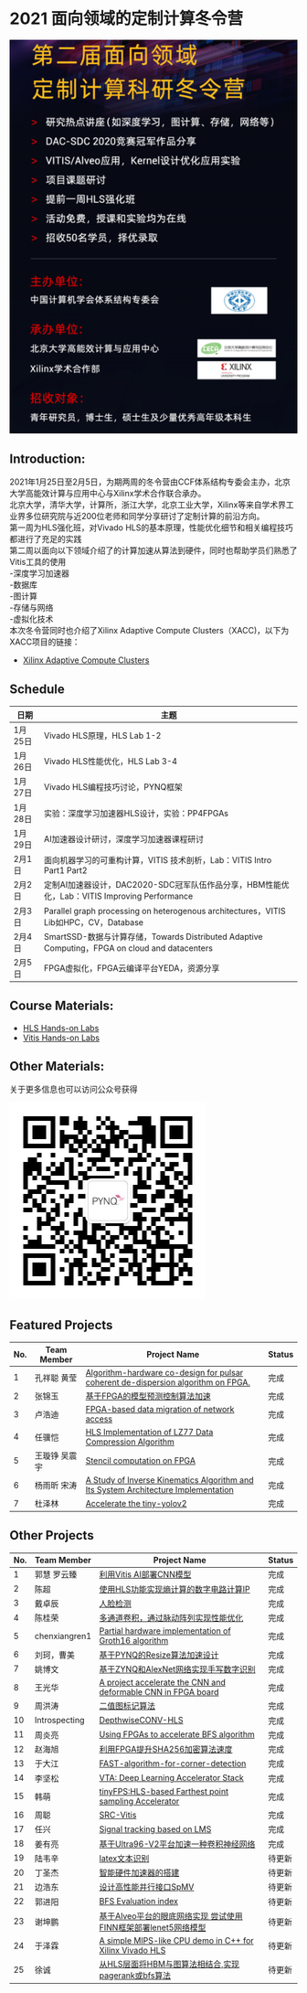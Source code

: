 # 2021 面向领域的定制计算冬令营

![image](image/WinterCAMP2021-1.PNG)

## Introduction:
2021年1月25日至2月5日，为期两周的冬令营由CCF体系结构专委会主办，北京大学高能效计算与应用中心与Xilinx学术合作联合承办。  
北京大学，清华大学，计算所，浙江大学，北京工业大学，Xilinx等来自学术界工业界多位研究院与近200位老师和同学分享研讨了定制计算的前沿方向。  
第一周为HLS强化班，对Vivado HLS的基本原理，性能优化细节和相关编程技巧都进行了充足的实践    
第二周以面向以下领域介绍了的计算加速从算法到硬件，同时也帮助学员们熟悉了Vitis工具的使用  
-深度学习加速器  
-数据库  
-图计算  
-存储与网络  
-虚拟化技术  
本次冬令营同时也介绍了Xilinx Adaptive Compute Clusters（XACC)，以下为XACC项目的链接：
*  [Xilinx Adaptive Compute Clusters](https://xilinx.github.io/xacc/)

## Schedule

日期 | 主题
-|-
1月25日 | Vivado HLS原理，HLS Lab 1-2
1月26日 | Vivado HLS性能优化，HLS Lab 3-4
1月27日 | Vivado HLS编程技巧讨论，PYNQ框架
1月28日 | 实验：深度学习加速器HLS设计，实验：PP4FPGAs
1月29日 | AI加速器设计研讨，深度学习加速器课程研讨
2月1日 | 面向机器学习的可重构计算，VITIS 技术剖析，Lab：VITIS Intro Part1 Part2
2月2日 | 定制AI加速器设计，DAC2020-SDC冠军队伍作品分享，HBM性能优化，Lab：VITIS Improving Performance
2月3日 | Parallel graph processing on heterogenous architectures，VITIS Lib如HPC，CV，Database
2月4日 | SmartSSD-数据与计算存储，Towards Distributed Adaptive Computing，FPGA on cloud and datacenters
2月5日 | FPGA虚拟化，FPGA云编译平台YEDA，资源分享

## Course Materials:
* [HLS Hands-on Labs](https://github.com/xupgit/High-Level-Synthesis-Flow-on-Zynq-using-Vivado-HLS)
* [Vitis Hands-on Labs](https://xilinx.github.io/xup_compute_acceleration/)

## Other Materials:
关于更多信息也可以访问公众号获得  

![image](image/qrcode_Pynq_small.jpg)

## Featured Projects

No. | Team Member | Project Name | Status
-|-|-|-
1| 孔祥聪 黄莹| [Algorithm-hardware co-design for pulsar coherent de-dispersion algorithm on FPGA.](https://github.com/kongxiangcong/Pulsar-FPGA)| 完成
2| 张锦玉 | [基于FPGA的模型预测控制算法加速](https://github.com/zhang-jinyu/IIoT-SPYN/tree/2021_CN_WinterCamp)| 完成
3| 卢浩迪 | [FPGA-based data migration of network access](https://github.com/Lhoddy/fpga_demo) | 完成
4| 任骥恺 | [HLS Implementation of LZ77 Data Compression Algorithm](https://github.com/bjrjk/HLS-LZ77) | 完成
5| 王璇铮 吴震宇 | [Stencil computation on FPGA](https://github.com/KevinLikesDringCoffe/Stencil-computation-on-FPGA) | 完成
6| 杨雨昕 宋涛 | [A Study of Inverse Kinematics Algorithm and Its System Architecture Implementation](https://github.com/CICS-ICT/ik-acceleration) | 完成
7| 杜泽林 | [Accelerate the tiny-yolov2](https://github.com/duzelin/Convor.git) | 完成

## Other Projects

No. | Team Member | Project Name | Status
-|-|-|-
1| 郭慧 罗云臻| [利用Vitis AI部署CNN模型](https://github.com/CSU-GH/XilinxWinterCampProject)| 完成
2| 陈超 | [使用HLS功能实现熵计算的数字电路计算IP](https://github.com/AllenChenChao/20210208HLS_for_entropy)| 完成
3| 戴卓辰 | [人脸检测](https://github.com/XS30/Face-detection-in-PYNQ) | 完成
4| 陈桂荣 | [多通道卷积，通过脉动阵列实现性能优化](https://github.com/minicarbon/winter_camp_project) | 完成
5| chenxiangren1 | [Partial hardware implementation of Groth16 algorithm](https://github.com/chenxiangren1/Groth16) | 完成
6| 刘珂，曹美|[基于PYNQ的Resize算法加速设计](https://github.com/onWayforever/Xilinx_winterCamp/blob/master/readMe.md)| 完成
7| 姚博文 |[基于ZYNQ和AlexNet网络实现手写数字识别](https://github.com/yobuwen/hello-one) | 完成
8| 王光华 | [A project accelerate the CNN and deformable CNN in FPGA board](https://github.com/meicale/Acc_DeCNN_on_FPGA) | 完成
9| 周洪涛 |[二值图标记算法](https://github.com/ZhouHunt/Two-Scan-Labeling-implemented-on-FPGA) | 完成
10| Introspecting| [DepthwiseCONV-HLS](https://github.com/Introspecting/DepthwiseCONV-HLS) | 完成
11| 周炎亮 | [Using FPGAs to accelerate BFS algorithm](https://github.com/triode-zyl/BFS-on-FPGA) | 完成
12| 赵海旭| [利用FPGA提升SHA256加密算法速度](https://github.com/zhaohaixu/SHA256-FPGA-HLS) | 完成
13| 于大江 | [FAST-algorithm-for-corner-detection](https://github.com/djgq2020/FAST-algorithm-for-corner-detection/blob/main/README.md) | 完成
14| 李坚松 | [VTA: Deep Learning Accelerator Stack](https://gitee.com/json-lee/fpga-getting-started ) | 完成
15| 韩萌 | [tinyFPS:HLS-based Farthest point sampling Accelerator](https://github.com/hanm2019/tinyFPS) | 完成
16| 周聪 | [SRC-Vitis](https://github.com/sazczmh/SRC-Vitis) | 完成
17| 任兴 | [Signal tracking based on LMS](https://github.com/rx978871284/Signal-tracking-based-on-LMS.git) | 完成
18| 姜有亮 | [基于Ultra96-V2平台加速一种卷积神经网络](https://github.com/cocoyomi/Accelerate-ConvNet-on-Ultra96V2) | 完成
19| 陆韦辛| [latex文本识别]( https://github.com/aceansgar/latex_recognition/blob/main/readme.md) | 待更新
20| 丁圣杰| [智能硬件加速器的搭建](https://github.com/AI-Unicorn-D/Design-of-accelerator-based-on-zcu104/blob/main/README.md)| 待更新
21| 边浩东 | [设计高性能并行接口SpMV](https://github.com/nulidangxueshen/2021_Xilinx_FPGA_SpMV/blob/main/README.md) | 待更新
22| 郭进阳 | [BFS Evaluation index](https://github.com/Jinyang-Guo/HBM-BFS) | 待更新
23| 谢坤鹏 | [基于Alveo平台的眼底网络实现 尝试使用FINN框架部署lenet5网络模型](https://github.com/xiekunpeng/Xilinx_Wintercamp) | 待更新
24| 于泽霖 | [A simple MIPS-like CPU demo in C++ for Xilinx Vivado HLS](https://github.com/junglehust/Vivado_HLS-Demo/blob/main/README.md) | 待更新
25| 徐诚 | [从HLS层面将HBM与图算法相结合,实现pagerank或bfs算法](https://github.com/jerryxucheng/vitis) | 待更新

